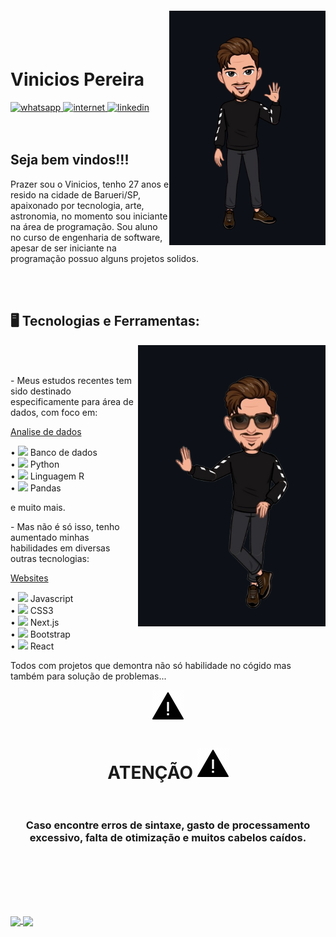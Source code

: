 <img align="right" width="250px" style="margin-top:-20px" src="img/avatar-removebg-preview (1).png">


</br>
</br>

<div dsplay="inline-block">
 
 <h1 align="left">Vinicios Pereira</h1>
 <a href="https://www.instagram.com/jeniblo_dev/">
    <img width="50" height="50" src="https://img.icons8.com/nolan/64/1A6DFF/C822FF/whatsapp.png" alt="whatsapp"/>
  </a> 
  <a href="https://twitter.com/jeniblo_dev">
    <img width="50" height="50" src="https://img.icons8.com/nolan/64/1A6DFF/C822FF/internet.png" alt="internet"/>
  </a>
  <a href="https://www.linkedin.com/in/jeniffer-bittencourt">
    <img width="50" height="50" src="https://img.icons8.com/nolan/64/linkedin.png" alt="linkedin"/>
  </a>
</div>

</br>
</br>

## Seja bem vindos!!!


<p> 
Prazer sou o Vinicios, tenho 27 anos e resido na cidade de Barueri/SP, apaixonado por tecnologia, arte, astronomia, no momento sou iniciante na área de programação. Sou aluno no curso de engenharia de software, apesar de ser iniciante na programação possuo alguns projetos solidos.
</p>

</br>
</br>

## 🖥️ Tecnologias e Ferramentas: 
<img width="300px" align="right" src="img/share_temp_poseA-removebg-preview.png">


</br>
</br>

<div display="inline-block">
 <p> - Meus estudos recentes tem sido destinado especificamente para área de dados, com foco em:</br>
  <p>
  <ins>Analise de dados</ins>
  </p>
 
  &bull; <img width="20px" src="https://cdn.jsdelivr.net/gh/devicons/devicon/icons/mysql/mysql-original.svg" /> Banco de dados </br>
  &bull; <img width="20px" src="https://cdn.jsdelivr.net/gh/devicons/devicon/icons/python/python-original.svg" /> Python </br>
  &bull; <img width="20px" src="https://cdn.jsdelivr.net/gh/devicons/devicon/icons/r/r-original.svg" /> Linguagem R </br>
  &bull; <img width="20px" src="https://cdn.jsdelivr.net/gh/devicons/devicon/icons/pandas/pandas-original.svg" /> Pandas </br>
  <p> e muito mais.</p</p>
  
 <p> - Mas não é só isso, tenho aumentado minhas habilidades em diversas outras tecnologias: 
  
 <p>
   <ins>Websites</ins>
    
 </p>
 
  &bull; <img width="20px" src="https://cdn.jsdelivr.net/gh/devicons/devicon/icons/javascript/javascript-plain.svg" /> Javascript </br>
  &bull; <img width="20px" src="https://cdn.jsdelivr.net/gh/devicons/devicon/icons/css3/css3-original.svg" /> CSS3 </br>
  &bull; <img width="20px" src="https://cdn.jsdelivr.net/gh/devicons/devicon/icons/nextjs/nextjs-original.svg" /> Next.js </br>
  &bull; <img width="20px" src="https://cdn.jsdelivr.net/gh/devicons/devicon/icons/bootstrap/bootstrap-original.svg" /> Bootstrap </br>
  &bull; <img width="20px" src="https://cdn.jsdelivr.net/gh/devicons/devicon/icons/react/react-original.svg" /> React </br>
  </p>
  
  <p>
    Todos com projetos que demontra não só habilidade no cógido mas também para solução de problemas...
  </p>
   
</div>

 <div>
 </div>

 <div style="text-align: center;">
  <img src="img/icons8-atenção (1).gif" />
  <h1>ATENÇÃO
  <img src="img/icons8-atenção (1).gif" />
  
   
  </br>
  </br>
  <h3>
  Caso encontre erros de sintaxe, gasto de processamento excessivo, falta de otimização e muitos cabelos caídos.
</h3>
  </br>
  </br>
  
  </h1>
</div>



   </div>
</div>

</br>
</br>

##
<div>
  <a href="https://github.com/vinicios-psilva/github-readme-stats">
  <img align="center" height="180em" src="https://github-readme-stats.vercel.app/api?username=vinicios-psilva&show_icons=true&theme=midnight-purple&count_private=true"/>
  <img align="center" height="180em" src="https://github-readme-stats.vercel.app/api/top-langs/?username=vinicios-psilva&layout=compact&show_icons=true&theme=midnight-purple&count_private=true"/>
  </a>
</div>






